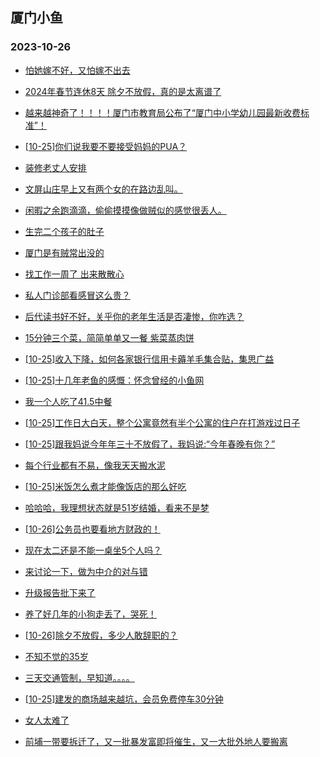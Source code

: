 ## 厦门小鱼 
### 2023-10-26

+ [怕她嫁不好，又怕嫁不出去](http://bbs.xmfish.com/read-htm-tid-18094630.html)

+ [2024年春节连休8天 除夕不放假，真的是太离谱了](http://bbs.xmfish.com/read-htm-tid-18094721.html)

+ [越来越神奇了！！！！厦门市教育局公布了“厦门中小学幼儿园最新收费标准”！](http://bbs.xmfish.com/read-htm-tid-18094685.html)

+ [[10-25]你们说我要不要接受妈妈的PUA？](http://bbs.xmfish.com/read-htm-tid-18094719.html)

+ [装修老丈人安排](http://bbs.xmfish.com/read-htm-tid-18094615.html)

+ [文屏山庄早上又有两个女的在路边乱叫。](http://bbs.xmfish.com/read-htm-tid-18094741.html)

+ [闲暇之余跑滴滴，偷偷摸摸像做贼似的感觉很丢人。](http://bbs.xmfish.com/read-htm-tid-18094793.html)

+ [生完二个孩子的肚子](http://bbs.xmfish.com/read-htm-tid-18094937.html)

+ [厦门是有贼常出没的](http://bbs.xmfish.com/read-htm-tid-18094550.html)

+ [找工作一周了 出来散散心](http://bbs.xmfish.com/read-htm-tid-18094652.html)

+ [私人门诊部看感冒这么贵？](http://bbs.xmfish.com/read-htm-tid-18094771.html)

+ [后代读书好不好，关乎你的老年生活是否凄惨，你咋选？](http://bbs.xmfish.com/read-htm-tid-18094813.html)

+ [15分钟三个菜，简简单单又一餐 紫菜蒸肉饼](http://bbs.xmfish.com/read-htm-tid-18094777.html)

+ [[10-25]收入下降，如何各家银行信用卡薅羊毛集合贴，集思广益](http://bbs.xmfish.com/read-htm-tid-18094729.html)

+ [[10-25]十几年老鱼的感慨：怀念曾经的小鱼网](http://bbs.xmfish.com/read-htm-tid-18094989.html)

+ [我一个人吃了41.5中餐](http://bbs.xmfish.com/read-htm-tid-18094774.html)

+ [[10-25]工作日大白天，整个公寓竟然有半个公寓的住户在打游戏过日子](http://bbs.xmfish.com/read-htm-tid-18094889.html)

+ [[10-25]跟我妈说今年年三十不放假了，我妈说:“今年春晚有你？”](http://bbs.xmfish.com/read-htm-tid-18094910.html)

+ [每个行业都有不易，像我天天搬水泥](http://bbs.xmfish.com/read-htm-tid-18094784.html)

+ [[10-25]米饭怎么煮才能像饭店的那么好吃](http://bbs.xmfish.com/read-htm-tid-18094894.html)

+ [哈哈哈，我理想状态就是51岁结婚，看来不是梦](http://bbs.xmfish.com/read-htm-tid-18094947.html)

+ [[10-26]公务员也要看地方财政的！](http://bbs.xmfish.com/read-htm-tid-18095205.html)

+ [现在太二还是不能一桌坐5个人吗？](http://bbs.xmfish.com/read-htm-tid-18095014.html)

+ [来讨论一下，做为中介的对与错](http://bbs.xmfish.com/read-htm-tid-18095109.html)

+ [升级报告批下来了](http://bbs.xmfish.com/read-htm-tid-18095021.html)

+ [养了好几年的小狗走丢了，哭死！](http://bbs.xmfish.com/read-htm-tid-18095013.html)

+ [[10-26]除夕不放假，多少人敢辞职的？](http://bbs.xmfish.com/read-htm-tid-18095300.html)

+ [不知不觉的35岁](http://bbs.xmfish.com/read-htm-tid-18094995.html)

+ [三天交通管制，早知道。。。。](http://bbs.xmfish.com/read-htm-tid-18095233.html)

+ [[10-25]建发的商场越来越坑，会员免费停车30分钟](http://bbs.xmfish.com/read-htm-tid-18095077.html)

+ [女人太难了](http://bbs.xmfish.com/read-htm-tid-18095292.html)

+ [前埔一带要拆迁了，又一批暴发富即将催生，又一大批外地人要搬离](http://bbs.xmfish.com/read-htm-tid-18095358.html)

